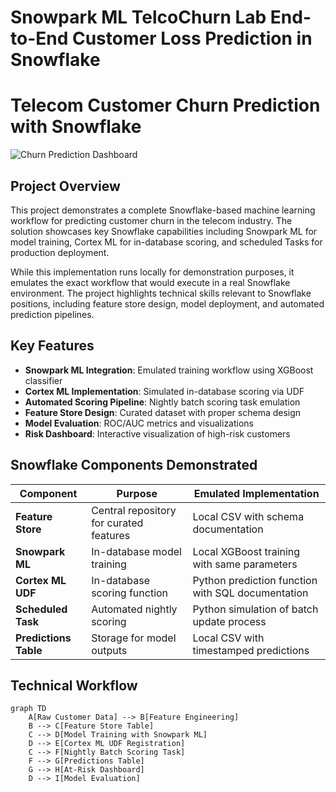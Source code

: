 # Snowpark ML TelcoChurn Lab End-to-End Customer Loss Prediction in Snowflake

# Telecom Customer Churn Prediction with Snowflake

![Churn Prediction Dashboard](at_risk_dashboard.png)

## Project Overview
This project demonstrates a complete Snowflake-based machine learning workflow for predicting customer churn in the telecom industry. The solution showcases key Snowflake capabilities including Snowpark ML for model training, Cortex ML for in-database scoring, and scheduled Tasks for production deployment.

While this implementation runs locally for demonstration purposes, it emulates the exact workflow that would execute in a real Snowflake environment. The project highlights technical skills relevant to Snowflake positions, including feature store design, model deployment, and automated prediction pipelines.

## Key Features

- **Snowpark ML Integration**: Emulated training workflow using XGBoost classifier
- **Cortex ML Implementation**: Simulated in-database scoring via UDF
- **Automated Scoring Pipeline**: Nightly batch scoring task emulation
- **Feature Store Design**: Curated dataset with proper schema design
- **Model Evaluation**: ROC/AUC metrics and visualizations
- **Risk Dashboard**: Interactive visualization of high-risk customers

## Snowflake Components Demonstrated

| Component | Purpose | Emulated Implementation |
|-----------|---------|-------------------------|
| **Feature Store** | Central repository for curated features | Local CSV with schema documentation |
| **Snowpark ML** | In-database model training | Local XGBoost training with same parameters |
| **Cortex ML UDF** | In-database scoring function | Python prediction function with SQL documentation |
| **Scheduled Task** | Automated nightly scoring | Python simulation of batch update process |
| **Predictions Table** | Storage for model outputs | Local CSV with timestamped predictions |

## Technical Workflow

```mermaid
graph TD
    A[Raw Customer Data] --> B[Feature Engineering]
    B --> C[Feature Store Table]
    C --> D[Model Training with Snowpark ML]
    D --> E[Cortex ML UDF Registration]
    C --> F[Nightly Batch Scoring Task]
    F --> G[Predictions Table]
    G --> H[At-Risk Dashboard]
    D --> I[Model Evaluation]
